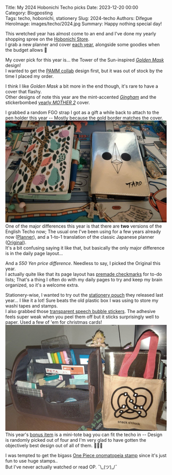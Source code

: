 Title: My 2024 Hobonichi Techo picks
Date: 2023-12-20 00:00  
Category: Blogposting  
Tags: techo, hobonichi, stationery
Slug: 2024-techo
Authors: Difegue  
HeroImage: images/techo/2024.jpg 
Summary: Happy nothing special day! 

This wretched year has almost come to an end and I've done my yearly shopping spree on the [Hobonichi Store](https://www.1101.com/store/techo/en/).  
I grab a new planner and cover [each year](./2023-techo.html), alongside some goodies when the budget allows 🫠  

My cover pick for this year is... the Tower of the Sun-inspired _[Golden Mask](https://www.1101.com/store/techo/en/2024/pc/detail_cover/oc24_okamoto/)_ design!  
I wanted to get the [PAMM collab](https://www.1101.com/store/techo/en/2024/pc/detail_cover/oc24_pamm/) design first, but it was out of stock by the time I placed my order.  

I think I like _Golden Mask_ a bit more in the end though, it's rare to have a cover that flashy.  
Other designs of note this year are the mint-accented _[Gingham](https://www.1101.com/store/techo/en/2024/pc/detail_cover/oc24_checkbk)_ and the stickerbombed [yearly _MOTHER 2_](https://www.1101.com/store/techo/en/2024/pc/detail_cover/oc24_motherat/) cover.  

I grabbed a random FGO strap I got as a gift a while back to attach to the pen holder this year -- Mostly because the gold border matches the cover.  
![2023 v 2024 techos](images/techo/2024.jpg)  
One of the major differences this year is that there are **two** versions of the English Techo now; The usual one I've been using for a few years already now ([Planner](https://www.1101.com/store/techo/en/2024/all_about/planner/)), and a 1-to-1 translation of the classic Japanese planner ([Original](https://www.1101.com/store/techo/en/2024/all_about/original/)).  
It's a bit confusing saying it like that, but basically the only major difference is in the daily page layout...  

And a _550 Yen price difference_. Needless to say, I picked the Original this year.  
I actually quite like that its page layout has [premade checkmarks](https://www.1101.com/store/techo/2024/images/all_about/original_about04/zoom_04_2_of_2.jpg) for to-do lists; That's a thing I often do with my daily pages to try and keep my brain organized, so it's a welcome extra.

Stationery-wise, I wanted to try out the [stationery pouch](https://www.1101.com/store/techo/en/2024/pc/detail_toolstoys/tt_stappo_dc/) they released last year... I like it a lot! Sure beats the old plastic box I was using to store my washi tapes and stamps.  
I also grabbed those [transparent speech bubble stickers](https://www.1101.com/store/techo/en/2024/pc/detail_toolstoys/s_peta/). The adhesive feels super weak when you peel them off but it sticks surprisingly well to paper. Used a few of 'em for christmas cards!  
![Stappo stationery pouch and pretzel-powered bag of holding](images/techo/stappo.jpg)  
This year's [bonus item](https://www.1101.com/store/techo/en/2024/benefit/) is a mini-tote bag you can fit the techo in -- Design is randomly picked out of four and I'm very glad to have gotten the objectively best design out of all of them. 🥨🥨🥨  

I was tempted to get the bigass [One Piece onomatopeia stamp](https://www.1101.com/store/techo/en/2024/pc/detail_toolstoys/tt_stamp_opmdon/) since it's just fun to use huge stamps..  
But I've never actually watched or read OP. ¯\\\_(ツ)_/¯  
